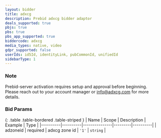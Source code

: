 ```yaml
---
layout: bidder
title: adxcg
description: Prebid adxcg bidder adaptor
deals_supported: true
pbjs: true
pbs: true
pbs_app_supported: true
biddercode: adxcg
media_types: native, video
gdpr_supported: false
userIds: id5Id, identityLink, pubCommonId, unifiedId
sidebarType: 1
---
```


### Note

Prebid-server activation requires setup and approval before beginning. Please reach out to your account manager or <info@adxcg.com> for more details.

### Bid Params

{: .table .table-bordered .table-striped }
| Name     | Scope    | Description   | Example | Type     |
|----------|----------|---------------|---------|----------|
| adzoneid | required | adxcg zone id | `'1'`   | `string` |
